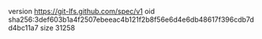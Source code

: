 version https://git-lfs.github.com/spec/v1
oid sha256:3def603b1a4f2507ebeeac4b121f2b8f56e6d4e6db48617f396cdb7dd4bc11a7
size 31258
